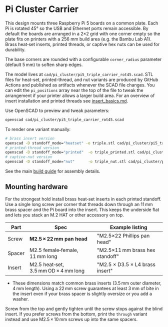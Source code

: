 # Pi Cluster Carrier

This design mounts three Raspberry Pi 5 boards on a common plate. Each Pi is rotated 45° so the USB and Ethernet ports remain accessible. By default the boards are arranged in a 2×2 grid with one corner empty so the plate fits on printers with a 256 mm build area (e.g. the Bambu Lab A1). Brass heat‑set inserts, printed threads, or captive hex nuts can be used for durability.

The base corners are rounded with a configurable `corner_radius` parameter (default 5 mm) to soften sharp edges.

The model lives at `cad/pi_cluster/pi5_triple_carrier_rot45.scad`.  STL files for heat-set, printed-thread, and nut variants are produced by GitHub Actions and published as artifacts whenever the SCAD file changes.
You can edit the `pi_positions` array near the top of the file to tweak the arrangement if your printer allows a larger build area.
For an overview of insert installation and printed threads see [insert_basics.md](insert_basics.md).


Use OpenSCAD to preview and tweak parameters:

```bash
openscad cad/pi_cluster/pi5_triple_carrier_rot45.scad
```

To render one variant manually:

```bash
# brass insert version
openscad -D standoff_mode="heatset" -o triple.stl cad/pi_cluster/pi5_triple_carrier_rot45.scad
# printed-thread version
openscad -D standoff_mode="printed"  -o triple_printed.stl cad/pi_cluster/pi5_triple_carrier_rot45.scad
# captive-nut version
openscad -D standoff_mode="nut"      -o triple_nut.stl cad/pi_cluster/pi5_triple_carrier_rot45.scad
```

See the main [build guide](build_guide.md) for assembly details.

## Mounting hardware

For the strongest hold install brass heat‑set inserts in each printed
standoff.  Use a single long screw per corner that threads down through
an 11 mm brass spacer and the Pi board into the insert.  This keeps the
underside flat and lets you stack an M.2 HAT or other accessory on top.

| Part   | Spec                                 | Example listing                          |
| ------ | ------------------------------------ | ---------------------------------------- |
| Screw  | **M2.5 × 22 mm pan head**            | "M2.5×22 Phillips pan head"              |
| Spacer | M2.5 female‑female, 11 mm long       | "M2.5×11 mm brass hex standoff"          |
| Insert | M2.5 heat‑set, 3.5 mm OD × 4 mm long | "M2.5 × D3.5 × L4 brass insert" |

- These dimensions match common brass inserts (3.5 mm outer diameter, 4 mm length). Using a 22 mm screw guarantees at least 3 mm of bite in the insert even if your brass spacer is slightly oversize or you add a washer.

Screw from the top and gently tighten until the screw stops against the
blind insert.  If you prefer screws from the bottom, print the
`through` variant instead and use M2.5 × 10 mm screws up into the same
spacers.
